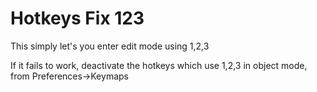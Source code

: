 # Hotkeys Fix 123

This simply let's you enter edit mode using 1,2,3 

If it fails to work, deactivate the hotkeys which  use 1,2,3 in object mode, from Preferences->Keymaps
